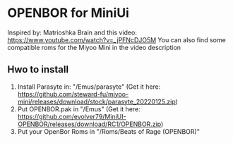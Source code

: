 # OPENBOR for MiniUi
Inspired by: Matrioshka Brain and this video:
https://www.youtube.com/watch?v=_jPFNcDJO5M
You can also find some compatible roms for the Miyoo Mini in the video description


## Hwo to install
1. Install Parasyte in: "/Emus/parasyte" (Get it here: https://github.com/steward-fu/miyoo-mini/releases/download/stock/parasyte_20220125.zip)
2. Put OPENBOR.pak in "/Emus" (Get it here: https://github.com/evolver79/MiniUI-OPENBOR/releases/download/RC1/OPENBOR.zip)
3. Put your OpenBor Roms in "/Roms/Beats of Rage (OPENBOR)"

